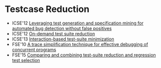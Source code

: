 # Testcase Reduction

* ICSE'12 [Leveraging test generation and specification mining for automated bug detection without false positives](https://scholar.google.com/scholar?q=Leveraging+test+generation+and+specification+mining+for+automated+bug+detection+without+false+positives)
* ICSE'12 [On-demand test suite reduction](https://scholar.google.com/scholar?q=On-demand+test+suite+reduction)
* ICSE'13 [Interaction-based test-suite minimization](https://scholar.google.com/scholar?q=Interaction-based+test-suite+minimization)
* FSE'10 [A trace simplification technique for effective debugging of concurrent programs](https://scholar.google.com/scholar?q=A+trace+simplification+technique+for+effective+debugging+of+concurrent+programs)
* FSE'15 [Comparing and combining test-suite reduction and regression test selection](https://scholar.google.com/scholar?q=Comparing+and+combining+test-suite+reduction+and+regression+test+selection)
